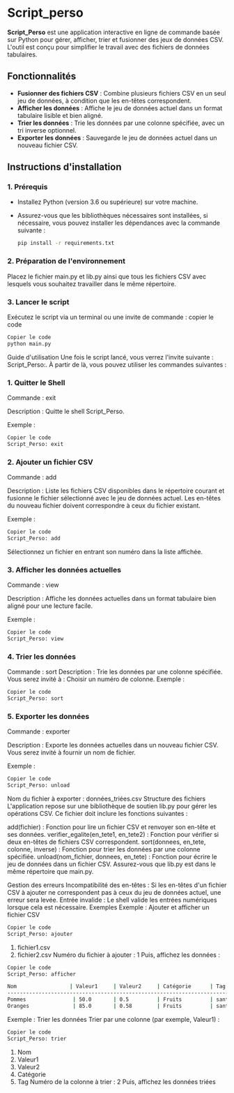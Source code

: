 # Script_perso

**Script_Perso** est une application interactive en ligne de commande basée sur Python pour gérer, afficher, trier et fusionner des jeux de données CSV. L'outil est conçu pour simplifier le travail avec des fichiers de données tabulaires.

## Fonctionnalités

- **Fusionner des fichiers CSV** : Combine plusieurs fichiers CSV en un seul jeu de données, à condition que les en-têtes correspondent.
- **Afficher les données** : Affiche le jeu de données actuel dans un format tabulaire lisible et bien aligné.
- **Trier les données** : Trie les données par une colonne spécifiée, avec un tri inverse optionnel.
- **Exporter les données** : Sauvegarde le jeu de données actuel dans un nouveau fichier CSV.

## Instructions d'installation

### 1. Prérequis

- Installez Python (version 3.6 ou supérieure) sur votre machine.
- Assurez-vous que les bibliothèques nécessaires sont installées, si nécessaire, vous pouvez installer les dépendances avec la commande suivante :
  
  ```bash
  pip install -r requirements.txt
  
### 2. Préparation de l'environnement
Placez le fichier main.py et lib.py ainsi que tous les fichiers CSV avec lesquels vous souhaitez travailler dans le même répertoire.

### 3. Lancer le script
Exécutez le script via un terminal ou une invite de commande :
copier le code
```bash
Copier le code
python main.py
```
Guide d'utilisation
Une fois le script lancé, vous verrez l'invite suivante : Script_Perso:. À partir de là, vous pouvez utiliser les commandes suivantes :

### 1. Quitter le Shell
Commande : exit

Description : Quitte le shell Script_Perso.

Exemple :

```bash
Copier le code
Script_Perso: exit
```

### 2. Ajouter un fichier CSV
Commande : add

Description : Liste les fichiers CSV disponibles dans le répertoire courant et fusionne le fichier sélectionné avec le jeu de données actuel. Les en-têtes du nouveau fichier doivent correspondre à ceux du fichier existant.

Exemple :

```bash
Copier le code
Script_Perso: add
```
Sélectionnez un fichier en entrant son numéro dans la liste affichée.

### 3. Afficher les données actuelles
Commande : view

Description : Affiche les données actuelles dans un format tabulaire bien aligné pour une lecture facile.

Exemple :

```bash
Copier le code
Script_Perso: view
```

### 4. Trier les données
Commande : sort
Description : Trie les données par une colonne spécifiée. Vous serez invité à :
Choisir un numéro de colonne.
Exemple :

```bash
Copier le code
Script_Perso: sort
```

### 5. Exporter les données
Commande : exporter

Description : Exporte les données actuelles dans un nouveau fichier CSV. Vous serez invité à fournir un nom de fichier.

Exemple :

```bash
Copier le code
Script_Perso: unload
```
Nom du fichier à exporter : données_triées.csv
Structure des fichiers
L'application repose sur une bibliothèque de soutien lib.py pour gérer les opérations CSV. Ce fichier doit inclure les fonctions suivantes :

add(fichier) : Fonction pour lire un fichier CSV et renvoyer son en-tête et ses données.
verifier_egalite(en_tete1, en_tete2) : Fonction pour vérifier si deux en-têtes de fichiers CSV correspondent.
sort(donnees, en_tete, colonne, inverse) : Fonction pour trier les données par une colonne spécifiée.
unload(nom_fichier, donnees, en_tete) : Fonction pour écrire le jeu de données dans un fichier CSV.
Assurez-vous que lib.py est dans le même répertoire que main.py.

Gestion des erreurs
Incompatibilité des en-têtes : Si les en-têtes d'un fichier CSV à ajouter ne correspondent pas à ceux du jeu de données actuel, une erreur sera levée.
Entrée invalide : Le shell valide les entrées numériques lorsque cela est nécessaire.
Exemples
Exemple : Ajouter et afficher un fichier CSV

```bash
Copier le code
Script_Perso: ajouter
```

1. fichier1.csv
2. fichier2.csv
Numéro du fichier à ajouter : 1
Puis, affichez les données :

```bash
Copier le code
Script_Perso: afficher

Nom                 | Valeur1     | Valeur2     | Catégorie      | Tag       
---------------------------------------------------------------------------  
Pommes               | 50.0       | 0.5         | Fruits         | sante     
Oranges              | 85.0       | 0.58        | Fruits         | sante
```
Exemple : Trier les données
Trier par une colonne (par exemple, Valeur1) :

```bash
Copier le code
Script_Perso: trier
```
1. Nom
2. Valeur1
3. Valeur2
4. Catégorie
5. Tag
Numéro de la colonne à trier : 2
Puis, affichez les données triées 


